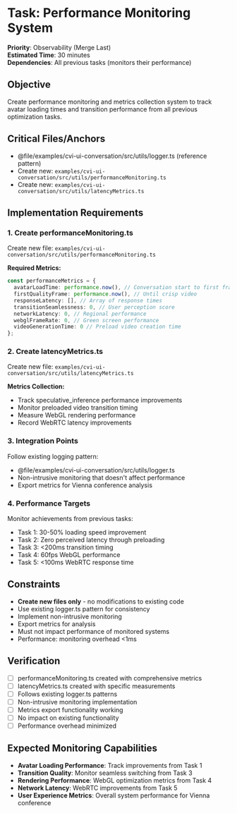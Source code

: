 # Task: Performance Monitoring System

**Priority**: Observability (Merge Last)  
**Estimated Time**: 30 minutes  
**Dependencies**: All previous tasks (monitors their performance)

## Objective

Create performance monitoring and metrics collection system to track avatar loading times and transition performance from all previous optimization tasks.

## Critical Files/Anchors

- @file/examples/cvi-ui-conversation/src/utils/logger.ts (reference pattern)
- Create new: `examples/cvi-ui-conversation/src/utils/performanceMonitoring.ts`
- Create new: `examples/cvi-ui-conversation/src/utils/latencyMetrics.ts`

## Implementation Requirements

### 1. Create performanceMonitoring.ts
Create new file: `examples/cvi-ui-conversation/src/utils/performanceMonitoring.ts`

**Required Metrics:**
```typescript
const performanceMetrics = {
  avatarLoadTime: performance.now(), // Conversation start to first frame
  firstQualityFrame: performance.now(), // Until crisp video
  responseLatency: [], // Array of response times
  transitionSeamlessness: 0, // User perception score
  networkLatency: 0, // Regional performance
  webglFrameRate: 0, // Green screen performance
  videoGenerationTime: 0 // Preload video creation time
};
```

### 2. Create latencyMetrics.ts
Create new file: `examples/cvi-ui-conversation/src/utils/latencyMetrics.ts`

**Metrics Collection:**
- Track speculative_inference performance improvements
- Monitor preloaded video transition timing  
- Measure WebGL rendering performance
- Record WebRTC latency improvements

### 3. Integration Points
Follow existing logging pattern:
- @file/examples/cvi-ui-conversation/src/utils/logger.ts
- Non-intrusive monitoring that doesn't affect performance
- Export metrics for Vienna conference analysis

### 4. Performance Targets
Monitor achievements from previous tasks:
- Task 1: 30-50% loading speed improvement
- Task 2: Zero perceived latency through preloading
- Task 3: <200ms transition timing
- Task 4: 60fps WebGL performance  
- Task 5: <100ms WebRTC response time

## Constraints

- **Create new files only** - no modifications to existing code
- Use existing logger.ts pattern for consistency
- Implement non-intrusive monitoring
- Export metrics for analysis
- Must not impact performance of monitored systems
- Performance: monitoring overhead <1ms

## Verification

- [ ] performanceMonitoring.ts created with comprehensive metrics
- [ ] latencyMetrics.ts created with specific measurements
- [ ] Follows existing logger.ts patterns
- [ ] Non-intrusive monitoring implementation
- [ ] Metrics export functionality working
- [ ] No impact on existing functionality
- [ ] Performance overhead minimized

## Expected Monitoring Capabilities

- **Avatar Loading Performance**: Track improvements from Task 1
- **Transition Quality**: Monitor seamless switching from Task 3
- **Rendering Performance**: WebGL optimization metrics from Task 4
- **Network Latency**: WebRTC improvements from Task 5  
- **User Experience Metrics**: Overall system performance for Vienna conference 